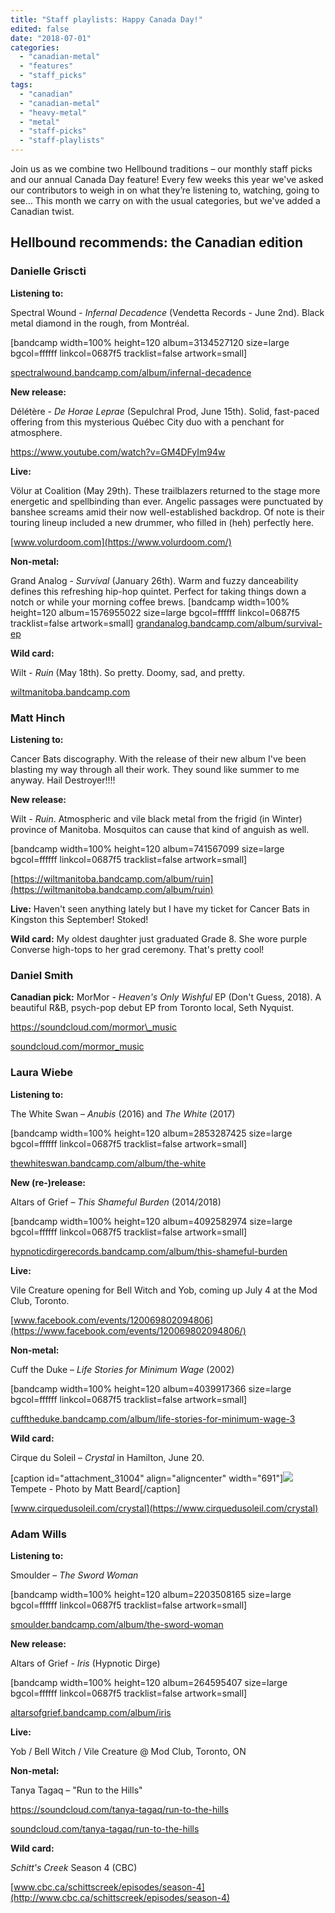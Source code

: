 ```yaml
---
title: "Staff playlists: Happy Canada Day!"
edited: false
date: "2018-07-01"
categories:
  - "canadian-metal"
  - "features"
  - "staff_picks"
tags:
  - "canadian"
  - "canadian-metal"
  - "heavy-metal"
  - "metal"
  - "staff-picks"
  - "staff-playlists"
---
```


Join us as we combine two Hellbound traditions – our monthly staff picks and our annual Canada Day feature! Every few weeks this year we've asked our contributors to weigh in on what they’re listening to, watching, going to see… This month we carry on with the usual categories, but we've added a Canadian twist.

## Hellbound recommends: the Canadian edition

### Danielle Griscti

**Listening to:**

Spectral Wound - _Infernal Decadence_ (Vendetta Records - June 2nd). Black metal diamond in the rough, from Montréal.

\[bandcamp width=100% height=120 album=3134527120 size=large bgcol=ffffff linkcol=0687f5 tracklist=false artwork=small\]

[spectralwound.bandcamp.com/album/infernal-decadence](https://spectralwound.bandcamp.com/album/infernal-decadence)

**New release:**

Délétère - _De Horae Leprae_ (Sepulchral Prod, June 15th). Solid, fast-paced offering from this mysterious Québec City duo with a penchant for atmosphere.

https://www.youtube.com/watch?v=GM4DFyIm94w

**Live:**

Völur at Coalition (May 29th). These trailblazers returned to the stage more energetic and spellbinding than ever. Angelic passages were punctuated by banshee screams amid their now well-established backdrop. Of note is their touring lineup included a new drummer, who filled in (heh) perfectly here.

[www.volurdoom.com](https://www.volurdoom.com/)

**Non-metal:**

Grand Analog - _Survival_ (January 26th). Warm and fuzzy danceability defines this refreshing hip-hop quintet. Perfect for taking things down a notch or while your morning coffee brews. \[bandcamp width=100% height=120 album=1576955022 size=large bgcol=ffffff linkcol=0687f5 tracklist=false artwork=small\] [grandanalog.bandcamp.com/album/survival-ep](https://grandanalog.bandcamp.com/album/survival-ep)

**Wild card:**

Wilt - _Ruin_ (May 18th). So pretty. Doomy, sad, and pretty.

[wiltmanitoba.bandcamp.com](https://wiltmanitoba.bandcamp.com/)

### Matt Hinch

**Listening to:**

Cancer Bats discography. With the release of their new album I've been blasting my way through all their work. They sound like summer to me anyway. Hail Destroyer!!!!

**New release:**

Wilt - _Ruin_. Atmospheric and vile black metal from the frigid (in Winter) province of Manitoba. Mosquitos can cause that kind of anguish as well.

\[bandcamp width=100% height=120 album=741567099 size=large bgcol=ffffff linkcol=0687f5 tracklist=false artwork=small\]

[https://wiltmanitoba.bandcamp.com/album/ruin](https://wiltmanitoba.bandcamp.com/album/ruin)

**Live:** Haven't seen anything lately but I have my ticket for Cancer Bats in Kingston this September! Stoked!

**Wild card:** My oldest daughter just graduated Grade 8. She wore purple Converse high-tops to her grad ceremony. That's pretty cool!

### Daniel Smith

**Canadian pick:** MorMor - _Heaven's Only Wishful_ EP (Don't Guess, 2018). A beautiful R&B, psych-pop debut EP from Toronto local, Seth Nyquist.

https://soundcloud.com/mormor\_music

[soundcloud.com/mormor\_music](https://soundcloud.com/mormor_music)

### Laura Wiebe

**Listening to:**

The White Swan – _Anubis_ (2016) and _The White_ (2017)

\[bandcamp width=100% height=120 album=2853287425 size=large bgcol=ffffff linkcol=0687f5 tracklist=false artwork=small\]

[thewhiteswan.bandcamp.com/album/the-white](https://thewhiteswan.bandcamp.com/album/the-white)

**New (re-)release:**

Altars of Grief – _This Shameful Burden_ (2014/2018)

\[bandcamp width=100% height=120 album=4092582974 size=large bgcol=ffffff linkcol=0687f5 tracklist=false artwork=small\]

[hypnoticdirgerecords.bandcamp.com/album/this-shameful-burden](https://hypnoticdirgerecords.bandcamp.com/album/this-shameful-burden)

**Live:** 

Vile Creature opening for Bell Witch and Yob, coming up July 4 at the Mod Club, Toronto.

[www.facebook.com/events/120069802094806](https://www.facebook.com/events/120069802094806/)

**Non-metal:**

Cuff the Duke – _Life Stories for Minimum Wage_ (2002)

\[bandcamp width=100% height=120 album=4039917366 size=large bgcol=ffffff linkcol=0687f5 tracklist=false artwork=small\]

[cufftheduke.bandcamp.com/album/life-stories-for-minimum-wage-3](https://cufftheduke.bandcamp.com/album/life-stories-for-minimum-wage-3)

**Wild card:** 

Cirque du Soleil – _Crystal_ in Hamilton, June 20.

\[caption id="attachment\_31004" align="aligncenter" width="691"\]![](https://www.hellbound.ca/wp-content/uploads/2018/07/Tempete-Photo-by-Matt-Beard-2017.jpg) Tempete - Photo by Matt Beard\[/caption\]

[www.cirquedusoleil.com/crystal](https://www.cirquedusoleil.com/crystal)

### Adam Wills

**Listening to:**

Smoulder – _The Sword Woman_

\[bandcamp width=100% height=120 album=2203508165 size=large bgcol=ffffff linkcol=0687f5 tracklist=false artwork=small\]

[smoulder.bandcamp.com/album/the-sword-woman](https://smoulder.bandcamp.com/album/the-sword-woman)

**New release:**

Altars of Grief - _Iris_ (Hypnotic Dirge)

\[bandcamp width=100% height=120 album=264595407 size=large bgcol=ffffff linkcol=0687f5 tracklist=false artwork=small\]

[altarsofgrief.bandcamp.com/album/iris](https://altarsofgrief.bandcamp.com/album/iris)

**Live:**

Yob / Bell Witch / Vile Creature @ Mod Club, Toronto, ON

**Non-metal:**

Tanya Tagaq – "Run to the Hills"

https://soundcloud.com/tanya-tagaq/run-to-the-hills

[soundcloud.com/tanya-tagaq/run-to-the-hills](https://soundcloud.com/tanya-tagaq/run-to-the-hills)

**Wild card:**

_Schitt's Creek_ Season 4 (CBC)

[www.cbc.ca/schittscreek/episodes/season-4](http://www.cbc.ca/schittscreek/episodes/season-4)
